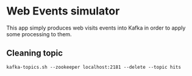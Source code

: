 # Web Events simulator

This app simply produces web visits events into Kafka in order
to apply some processing to them.

## Cleaning topic

```
kafka-topics.sh --zookeeper localhost:2181 --delete --topic hits
```